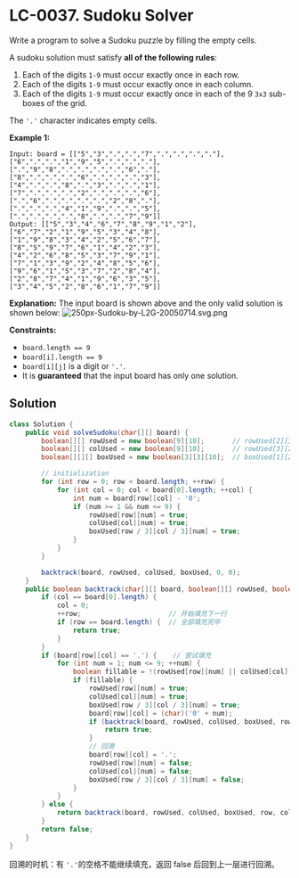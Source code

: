 # LC-0037. Sudoku Solver

Write a program to solve a Sudoku puzzle by filling the empty cells.

A sudoku solution must satisfy **all of the following rules**:

1. Each of the digits `1-9` must occur exactly once in each row.
2. Each of the digits `1-9` must occur exactly once in each column.
3. Each of the digits `1-9` must occur exactly once in each of the 9 `3x3` sub-boxes of the grid.

The `'.'` character indicates empty cells.

**Example 1:**

```
Input: board = [["5","3",".",".","7",".",".",".","."],["6",".",".","1","9","5",".",".","."],[".","9","8",".",".",".",".","6","."],["8",".",".",".","6",".",".",".","3"],["4",".",".","8",".","3",".",".","1"],["7",".",".",".","2",".",".",".","6"],[".","6",".",".",".",".","2","8","."],[".",".",".","4","1","9",".",".","5"],[".",".",".",".","8",".",".","7","9"]]
Output: [["5","3","4","6","7","8","9","1","2"],["6","7","2","1","9","5","3","4","8"],["1","9","8","3","4","2","5","6","7"],["8","5","9","7","6","1","4","2","3"],["4","2","6","8","5","3","7","9","1"],["7","1","3","9","2","4","8","5","6"],["9","6","1","5","3","7","2","8","4"],["2","8","7","4","1","9","6","3","5"],["3","4","5","2","8","6","1","7","9"]]
```

**Explanation:** The input board is shown above and the only valid solution is shown below:
![250px-Sudoku-by-L2G-20050714.svg.png](https://i.loli.net/2021/04/08/14GHCXy62kcaVQu.png)

**Constraints:**

-   `board.length == 9`
-   `board[i].length == 9`
-   `board[i][j]` is a digit or `'.'`.
-   It is **guaranteed** that the input board has only one solution.

## Solution

```java
class Solution {
    public void solveSudoku(char[][] board) {
        boolean[][] rowUsed = new boolean[9][10];		// rowUsed[2][3] = true 表示第3行已经有数字3
        boolean[][] colUsed = new boolean[9][10];		// rowUsed[3][2] = true 表示第4列已经有数字2
        boolean[][][] boxUsed = new boolean[3][3][10];	// boxUsed[1][2][3] = true 表示第2行第3个九宫格已经有数字3

        // initialization
        for (int row = 0; row < board.length; ++row) {
            for (int col = 0; col < board[0].length; ++col) {
                int num = board[row][col] - '0';
                if (num >= 1 && num <= 9) {
                    rowUsed[row][num] = true;
                    colUsed[col][num] = true;
                    boxUsed[row / 3][col / 3][num] = true;
                }
            }
        }

        backtrack(board, rowUsed, colUsed, boxUsed, 0, 0);
    }
    public boolean backtrack(char[][] board, boolean[][] rowUsed, boolean[][] colUsed, boolean[][][] boxUsed, int row, int col) {
        if (col == board[0].length) {
            col = 0;
            ++row;                      // 开始填充下一行
            if (row == board.length) {  // 全部填充完毕
                return true;
            }
        }
        if (board[row][col] == '.') {    // 尝试填充
            for (int num = 1; num <= 9; ++num) {
                boolean fillable = !(rowUsed[row][num] || colUsed[col][num] || boxUsed[row / 3][col / 3][num]);	// 无重复，可以开始填充
                if (fillable) {
                    rowUsed[row][num] = true;
                    colUsed[col][num] = true;
                    boxUsed[row / 3][col / 3][num] = true;
                    board[row][col] = (char)('0' + num);
                    if (backtrack(board, rowUsed, colUsed, boxUsed, row, col + 1)) {
                        return true;
                    }
                    // 回溯
                    board[row][col] = '.';
                    rowUsed[row][num] = false;
                    colUsed[col][num] = false;
                    boxUsed[row / 3][col / 3][num] = false;
                }
            }
        } else {
            return backtrack(board, rowUsed, colUsed, boxUsed, row, col + 1);
        }
        return false;
    }
}
```

回溯的时机：有 `'.'`的空格不能继续填充，返回 false 后回到上一层进行回溯。

